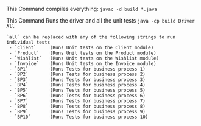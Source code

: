 This Command compiles everything:
    `javac -d build *.java`

This Command Runs the driver and all the unit tests
    `java -cp build Driver All`

    `all` can be replaced with any of the following strings to run individual tests
     - `Client`     (Runs Unit tests on the Client module)
     - `Product`    (Runs Unit tests on the Product module)
     - `Wishlist`   (Runs Unit tests on the Wishlist module)
     - `Invoice`    (Runs Unit tests on the Invoice module)
     - `BP1`        (Runs Tests for business process 1)
     - `BP2`        (Runs Tests for business process 2)
     - `BP3`        (Runs Tests for business process 3)
     - `BP4`        (Runs Tests for business process 4)
     - `BP5`        (Runs Tests for business process 5)
     - `BP6`        (Runs Tests for business process 6)
     - `BP7`        (Runs Tests for business process 7)
     - `BP8`        (Runs Tests for business process 8)
     - `BP9`        (Runs Tests for business process 9)
     - `BP10`       (Runs Tests for business process 10)